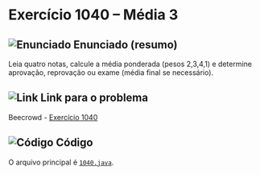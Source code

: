 # Exercício 1040 – Média 3
## <img src="https://img.icons8.com/ios-glyphs/24/000000/book.png" alt="Enunciado" /> Enunciado (resumo)  
Leia quatro notas, calcule a média ponderada (pesos 2,3,4,1) e determine aprovação, reprovação ou exame (média final se necessário).

## <img src="https://img.icons8.com/ios-glyphs/24/000000/link.png" alt="Link" /> Link para o problema  
Beecrowd - [Exercício 1040](https://www.beecrowd.com.br/judge/pt/problems/view/1040)

## <img src="https://img.icons8.com/ios-glyphs/24/000000/code.png" alt="Código" /> Código  
O arquivo principal é [`1040.java`](1040.java).
